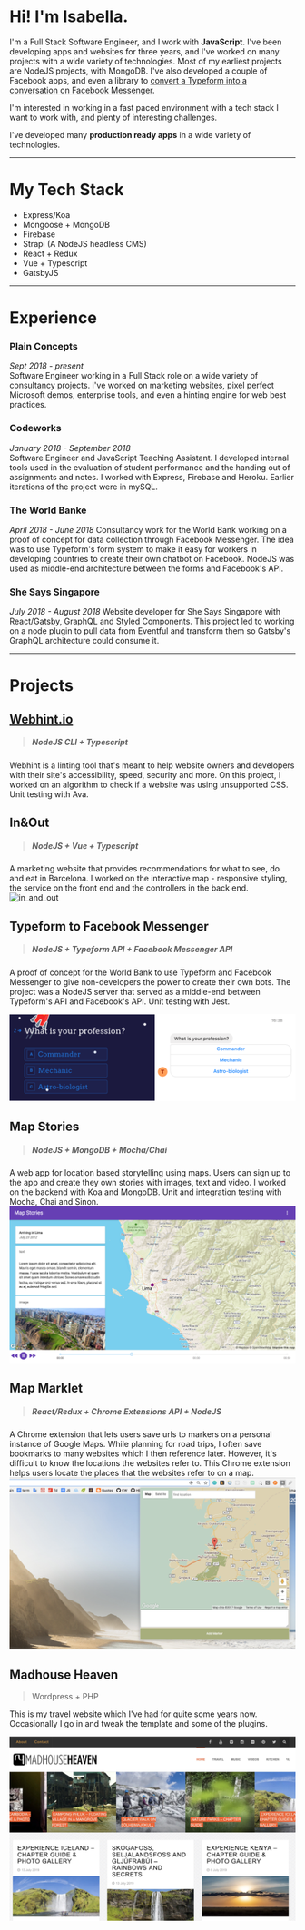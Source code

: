 # Hi! I'm Isabella.

I'm a Full Stack Software Engineer, and I work with **JavaScript**. I've been developing apps and websites for three years, and I've worked on many projects with a wide variety of technologies. Most of my earliest projects are NodeJS projects, with MongoDB. I've also developed a couple of Facebook apps, and even a library to [convert a Typeform into a conversation on Facebook Messenger](https://medium.com/typeforms-engineering-blog/making-bots-with-typeform-12212d5740f8).

I'm interested in working in a fast paced environment with a tech stack I want to work with, and plenty of interesting challenges.

I've developed many **production ready apps** in a wide variety of technologies.

---

# My Tech Stack

- Express/Koa
- Mongoose + MongoDB
- Firebase
- Strapi (A NodeJS headless CMS)
- React + Redux
- Vue + Typescript
- GatsbyJS

---

# Experience

### Plain Concepts

_Sept 2018 - present_ \
Software Engineer working in a Full Stack role on a wide variety of consultancy projects. I've worked on marketing websites, pixel perfect Microsoft demos, enterprise tools, and even a hinting engine for web best practices.

### Codeworks

_January 2018 - September 2018_ \
Software Engineer and JavaScript Teaching Assistant. I developed internal tools used in the evaluation of student performance and the handing out of assignments and notes. I worked with Express, Firebase and Heroku. Earlier iterations of the project were in mySQL.

### The World Banke

_April 2018 - June 2018_
Consultancy work for the World Bank working on a proof of concept for data collection through Facebook Messenger. The idea was to use Typeform's form system to make it easy for workers in developing countries to create their own chatbot on Facebook. NodeJS was used as middle-end architecture between the forms and Facebook's API.

### She Says Singapore

_July 2018 - August 2018_
Website developer for She Says Singapore with React/Gatsby, GraphQL and Styled Components. This project led to working on a node plugin to pull data from Eventful and transform them so Gatsby's GraphQL architecture could consume it.

---

# Projects

## [Webhint.io](https://webhint.io/)

> ##### NodeJS CLI + Typescript

Webhint is a linting tool that's meant to help website owners and developers with their site's accessibility, speed, security and more. On this project, I worked on an algorithm to check if a website was using unsupported CSS. Unit testing with Ava.

## In&Out

> ##### NodeJS + Vue + Typescript

A marketing website that provides recommendations for what to see, do and eat in Barcelona. I worked on the interactive map - responsive styling, the service on the front end and the controllers in the back end.
![in_and_out](./assets/in_and_out.gif)

## Typeform to Facebook Messenger

> ##### NodeJS + Typeform API + Facebook Messenger API

A proof of concept for the World Bank to use Typeform and Facebook Messenger to give non-developers the power to create their own bots. The project was a NodeJS server that served as a middle-end between Typeform's API and Facebook's API. Unit testing with Jest.

![typeform-messenger](./assets/typeform-messenger.png)

## Map Stories

> ##### NodeJS + MongoDB + Mocha/Chai

A web app for location based storytelling using maps. Users can sign up to the app and create they own stories with images, text and video. I worked on the backend with Koa and MongoDB. Unit and integration testing with Mocha, Chai and Sinon.
![map-stories](./assets/map-stories.png)

## Map Marklet

> ##### React/Redux + Chrome Extensions API + NodeJS

A Chrome extension that lets users save urls to markers on a personal instance of Google Maps. While planning for road trips, I often save bookmarks to many websites which I then reference later. However, it's difficult to know the locations the websites refer to. This Chrome extension helps users locate the places that the websites refer to on a map.
![map-marklet-popup](./assets/map-marklet-popup.png)

## Madhouse Heaven

> Wordpress + PHP

This is my travel website which I've had for quite some years now. Occasionally I go in and tweak the template and some of the plugins.

![madhouse-heaven](./assets/madhouse-heaven.jpg)
